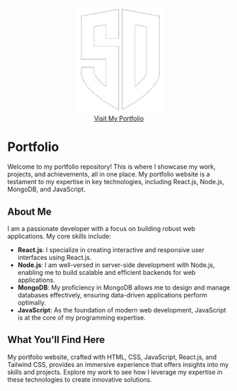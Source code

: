 <!-- Portfolio Logo and Website Link -->
<p align="center">
  <a href="https://portfolio-ersndubey.vercel.app/">
    <img src="https://github.com/ErSndubey/Portfolio-2.0/blob/master/src/Images/sdLogo.webp" alt="Portfolio Logo" width="200">
  </a>
  <br>
  <a href="https://portfolio-ersndubey.vercel.app/">Visit My Portfolio</a>
</p>

# Portfolio

Welcome to my portfolio repository! This is where I showcase my work, projects, and achievements, all in one place. My portfolio website is a testament to my expertise in key technologies, including React.js, Node.js, MongoDB, and JavaScript.

## About Me

I am a passionate developer with a focus on building robust web applications. My core skills include:

- **React.js**: I specialize in creating interactive and responsive user interfaces using React.js.
- **Node.js**: I am well-versed in server-side development with Node.js, enabling me to build scalable and efficient backends for web applications.
- **MongoDB**: My proficiency in MongoDB allows me to design and manage databases effectively, ensuring data-driven applications perform optimally.
- **JavaScript**: As the foundation of modern web development, JavaScript is at the core of my programming expertise.

## What You'll Find Here

My portfolio website, crafted with HTML, CSS, JavaScript, React.js, and Tailwind CSS, provides an immersive experience that offers insights into my skills and projects. Explore my work to see how I leverage my expertise in these technologies to create innovative solutions.
